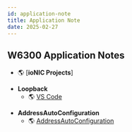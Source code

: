 ```yaml
---
id: application-note
title: Application Note
date: 2025-02-27
---
```



## W6300 Application Notes

  * 🌎 [**ioNIC Projects**]
  <!-- (https://github.com/WIZnet-ioNIC/WIZnet-PICO-v6-C) -->
  
  <!-- * **HTTP Server**
    * 🌎 [TrueStudio](https://github.com/WIZnet-ioLibrary/W6100EVB-HTTP_Server)
    
  * **FTP Server**
    * 🌎 [TrueStudio](https://github.com/WIZnet-ioLibrary/W6100EVB-FTPServer)
    
  * **TFTP Server**
    * 🌎 [Eclipse](https://github.com/WIZnet-ioLibrary/w6100-evb-gcc-eclipse-tftps-simple)
    
  * **DNS Client**
    * 🌎 [TrueStudio](https://github.com/WIZnet-ioLibrary/W6100EVB-Loopback)
    
  * **MQTT Client**
    * 🌎 [TrueStudio](https://github.com/WIZnet-ioLibrary/W6100EVB-MQTT) -->
    
  * **Loopback**
    * 🌎 [VS Code](https://github.com/WIZnet-ioNIC/WIZnet-PICO-v6-C/tree/main/examples/loopback)
    
  <!-- * **HTTP Client**
    * 🌎 [TrueStudio](https://github.com/WIZnet-ioLibrary/W6100EVB-HTTP_Client)
    
  * **FTP Client**
    * 🌎 [TrueStudio](https://github.com/WIZnet-ioLibrary/W6100EVB-FTPC)
    
  * **TFTP Client**
    * 🌎 [Eclipse](https://github.com/WIZnet-ioLibrary/w6100-evb-gcc-eclipse-tftpc-simple)
    
  * **NTP Client**
    * 🌎 [TrueStudio](https://github.com/WIZnet-ioLibrary/W6100EVB-NTP) -->
    
  * **AddressAutoConfiguration**
    * 🌎 [AddressAutoConfiguration](https://github.com/WIZnet-ioNIC/WIZnet-PICO-v6-C/tree/main/examples/AddressAutoConfiguration)

